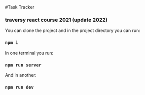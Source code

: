 #Task Tracker

### traversy react course 2021 (update 2022)

You can clone the project and in the project directory you can run:
### `npm i`

In one terminal you run: 
### `npm run server`

And in another: 
### `npm run dev`
